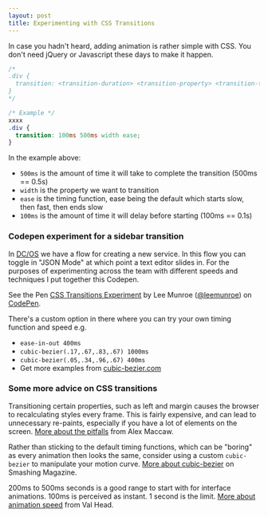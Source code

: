 ```yaml
---
layout: post
title: Experimenting with CSS Transitions
---
```


In case you hadn't heard, adding animation is rather simple with CSS. You don't need jQuery or Javascript these days to make it happen.

```css
/*
.div {
  transition: <transition-duration> <transition-property> <transition-timing-function> <transition-delay>
}
*/

/* Example */
xxxx
.div {
  transition: 100ms 500ms width ease;
}
```

In the example above:

* `500ms` is the amount of time it will take to complete the transition (500ms == 0.5s)
* `width` is the property we want to transition
* `ease` is the timing function, ease being the default which starts slow, then fast, then ends slow
* `100ms` is the amount of time it will delay before starting (100ms == 0.1s)

### Codepen experiment for a sidebar transition

In [DC/OS](http://dcos.io) we have a flow for creating a new service. In this flow you can toggle in "JSON Mode" at which point a text editor slides in. For the purposes of experimenting across the team with different speeds and techniques I put together this Codepen.

<p data-height="465" data-theme-id="0" data-slug-hash="gwQojK" data-default-tab="result" data-user="leemunroe" data-embed-version="2" data-pen-title="CSS Transitions Experiment" class="codepen">See the Pen <a href="http://codepen.io/leemunroe/pen/gwQojK/">CSS Transitions Experiment</a> by Lee Munroe (<a href="http://codepen.io/leemunroe">@leemunroe</a>) on <a href="http://codepen.io">CodePen</a>.</p>
<script async src="https://production-assets.codepen.io/assets/embed/ei.js"></script>

There's a custom option in there where you can try your own timing function and speed e.g.

* `ease-in-out 400ms`
* `cubic-bezier(.17,.67,.83,.67) 1000ms`
* `cubic-bezier(.05,.34,.96,.67) 400ms`
* Get more examples from [cubic-bezier.com](http://cubic-bezier.com/)

### Some more advice on CSS transitions

Transitioning certain properties, such as left and margin causes the browser to recalculating styles every frame. This is fairly expensive, and can lead to unnecessary re-paints, especially if you have a lot of elements on the screen. [More about the pitfalls](https://blog.alexmaccaw.com/css-transitions) from Alex Maccaw.

Rather than sticking to the default timing functions, which can be "boring" as every animation then looks the same, consider using a custom `cubic-bezier` to manipulate your motion curve. [More about cubic-bezier](https://www.smashingmagazine.com/2016/08/css-animations-motion-curves/) on Smashing Magazine.

200ms to 500ms seconds is a good range to start with for interface animations. 100ms is perceived as instant. 1 second is the limit. [More about animation speed](http://valhead.com/2016/05/05/how-fast-should-your-ui-animations-be/) from Val Head.
